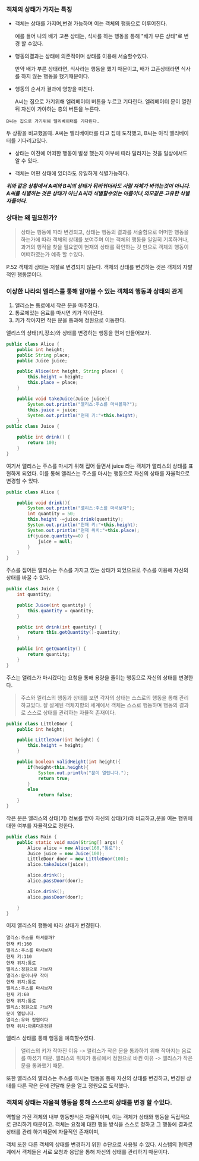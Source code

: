 ### 객체의 상태가 가지는 특징
- 객체는 상태를 가지며,변경 가능하며 이는 객체의 행동으로 이루어진다.


    예를 들어 나의 배가 고픈 상태는, 식사를 하는 행동을 통해 "배가 부른 상태"로 변경 할 수있다.

- 행동의결과는 상태에 의존적이며 상태를 이용해 서술할수있다.


    만약 배가 부른 상태라면, 식사라는 행동을 했기 때문이고, 
    배가 고픈상태라면 식사를 하지 않는 행동을 했기때문이다.

- 행동의 순서가 결과에 영향을 미친다.


    A씨는 집으로 가기위해 엘리베이터 버튼을 누르고 기다린다.
    엘리베이터 문이 열린뒤 자신이 가야하는 층의 버튼을 누른다.

[//]: # (/)

    B씨는 집으로 가기위해 엘리베이터를 기다린다.

두 상황을 비교했을때. A씨는 엘리베이터를 타고 집에 도착했고, B씨는 아직 엘리베이터를 기다리고있다.

- 상태는 이전에 어떠한 행동이 발생 했는지 여부에 따라 달라지는 것을 일상에서도 알 수 있다.


- 객체는 어떤 상태에 있더라도 유일하게 식별가능하다.

    
***위와 같은 상황에서 A씨와 B씨의 상태가 뒤바뀌더라도 사람 자체가 바뀌는것이 아니다.
A씨를 식별하는 것은 상태가 아닌 A씨라 식별할수있는 이름이나,외모같은 고유한 식별자들이다.***

 ### 상태는 왜 필요한가?
> 상태는 행동에 따라 변경되고, 상태는 행동의 결과를 서술함으로 어떠한 행동을 하는가에 따라 객체의 상태를 보여주며
> 이는 객체의 행동을 일일히 기록하거나, 과거의 행적을 찾을 필요없이 현재의 상태를 확인하는 것 만으로 객체의 행동이 어떠하였는가 예측 할 수있다.

P.52 객체의 상태는 저절로 변경되지 않는다. 객체의 상태를 변경하는 것은 객체의 자발적인 행동뿐이다.

### 이상한 나라의 앨리스를 통해 알아볼 수 있는 객체의 행동과 상태의 관계

1. 앨리스는 통로에서 작은 문을 마주쳤다.
2. 통로에있는 음료를 마시면 키가 작아진다.
3. 키가 작아지면 작은 문을 통과해 정원으로 이동한다.

앨리스의 상태(키,장소)와 상태를 변경하는 행동을 먼저 만들어보자.
```java
public class Alice {
    public int height;
    public String place;
    public Juice juice;

    public Alice(int height, String place) {
        this.height = height;
        this.place = place;
    }

    public void takeJuice(Juice juice){
        System.out.println("앨리스:주스를 마셔볼까?");
        this.juice = juice;
        System.out.println("현재 키:"+this.height);
    }
public class Juice {

    public int drink() {
        return 100;
    }
}
```
여기서 앨리스는 주스를 마시기 위해 집어 들면서 juice 라는 객체가 앨리스의 상태를 표현하게 되었다.
이를 통해 앨리스는 주스를 마시는 행동으로 자신의 상태를 자율적으로 변경할 수 있다.

```java
public class Alice {

    public void drink(){
        System.out.println("앨리스:주스를 마셔보자");
        int quantity = 50;
        this.height -=juice.drink(quantity);
        System.out.println("현재 키:"+this.height);
        System.out.println("현재 위치:"+this.place);
        if(juice.quantity==0) {
            juice = null;
        }
    }
}
```
주스를 집어든 앨리스는 주스를 가지고 있는 상태가 되었으므로 주스를 이용해 자신의 상태를 바꿀 수 있다.

```java
public class Juice {
    int quantity;

    public Juice(int quantity) {
        this.quantity = quantity;
    }

    public int drink(int quantity) {
        return this.getQuantity()-quantity;
    }

    public int getQuantity() {
        return quantity;
    }
}
```
주스는 앨리스가 마시겠다는 요청을 통해 용량을 줄이는 행동으로 자신의 상태를 변경한다.

>주스와 엘리스의 행동과 상태를 보면 각자의 상태는 스스로의 행동을 통해 관리하고있다.
> 잘 설계된 객체지향의 세계에서 객체는 스스로 행동하며 행동의 결과로 스스로 상태를 관리하는 자율적 존재이다.

```java
public class LittleDoor {
    public int height;

    public LittleDoor(int height) {
        this.height = height;
    }

    public boolean validHeight(int height){
        if(height<this.height){
            System.out.println("문이 열립니다.");
            return true;
        }
        else
            return false;
    }
}
```
작은 문은 앨리스의 상태(키) 정보를 받아 자신의 상태(키)와 비교하고,문을 여는 행위에 대한 여부를 자율적으로 정한다.

```java
public class Main {
    public static void main(String[] args) {
        Alice alice = new Alice(160,"통로");
        Juice juice = new Juice(100);
        LittleDoor door = new LittleDoor(100);
        alice.takeJuice(juice);

        alice.drink();
        alice.passDoor(door);

        alice.drink();
        alice.passDoor(door);

    }
}

```
이제 앨리스의 행동에 따라 상태가 변경된다.

    앨리스:주스를 마셔볼까?
    현재 키:160
    앨리스:주스를 마셔보자
    현재 키:110
    현재 위치:통로
    앨리스:정원으로 가보자
    앨리스:문이너무 작아
    현재 위치:통로
    앨리스:주스를 마셔보자
    현재 키:60
    현재 위치:통로
    앨리스:정원으로 가보자
    문이 열립니다.
    앨리스:우와 정원이다
    현재 위치:아름다운정원

앨리스 상태를 통해 행동을 예측할수있다.
>앨리스의 키가 작아진 이유 -> 앨리스가 작은 문을 통과하기 위해 작아지는 음료를 마셨기 때문. 
> 앨리스의 위치가 통로에서 정원으로 바뀐 이유 -> 앨리스가 작은 문을 통과했기 때문.

또한 앨리스의 
앨리스는 주스를 마시는 행동을 통해 자신의 상태를 변경하고, 변경된 상태를 다른 작은 문에 전달해
문을 열고 정원으로 도착했다.


### 객체의 상태는 자율적 행동을 통해 스스로의 상태를 변경 할 수있다.
역할을 가진 객체의 내부 행동방식은 자율적이며, 이는 객체가 상태와 행동을 독립적으로 관리하기 때문이고.
객체는 요청에 대한 행동 방식을 스스로 정하고 그 행동에 결과로 상태를 관리 하기때문에 자율적인 존재이며,

객체 또한 다른 객체의 상태를 변경하기 위한 수단으로 사용될 수 있다.
시스템의 협력관계에서 객체들은 서로 요청과 응답을 통해 자신의 상태를 관리하기 때문이다.